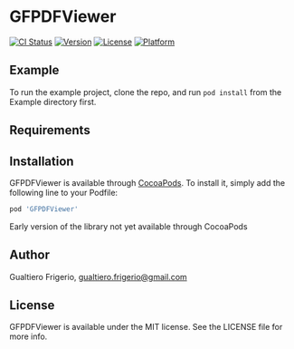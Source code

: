 # GFPDFViewer

[![CI Status](https://img.shields.io/travis/gualtierofrigerio/GFPDFViewer.svg?style=flat)](https://travis-ci.org/gualtierofrigerio/GFPDFViewer)
[![Version](https://img.shields.io/cocoapods/v/GFPDFViewer.svg?style=flat)](https://cocoapods.org/pods/GFPDFViewer)
[![License](https://img.shields.io/cocoapods/l/GFPDFViewer.svg?style=flat)](https://cocoapods.org/pods/GFPDFViewer)
[![Platform](https://img.shields.io/cocoapods/p/GFPDFViewer.svg?style=flat)](https://cocoapods.org/pods/GFPDFViewer)

## Example

To run the example project, clone the repo, and run `pod install` from the Example directory first.

## Requirements

## Installation

GFPDFViewer is available through [CocoaPods](https://cocoapods.org). To install
it, simply add the following line to your Podfile:

```ruby
pod 'GFPDFViewer'
```

Early version of the library not yet available through CocoaPods

## Author

Gualtiero Frigerio, gualtiero.frigerio@gmail.com

## License

GFPDFViewer is available under the MIT license. See the LICENSE file for more info.
